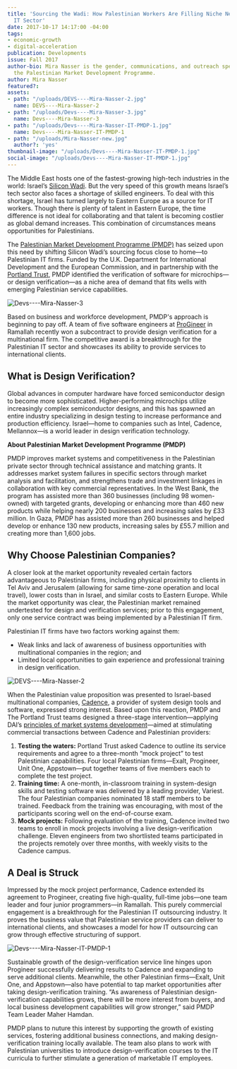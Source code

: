 ```yaml
---
title: 'Sourcing the Wadi: How Palestinian Workers Are Filling Niche Needs in Israel’s
  IT Sector'
date: 2017-10-17 14:17:00 -04:00
tags:
- economic-growth
- digital-acceleration
publication: Developments
issue: Fall 2017
author-bio: Mira Nasser is the gender, communications, and outreach specialist for
  the Palestinian Market Development Programme.
author: Mira Nasser
featured?: 
assets:
- path: "/uploads/DEVS----Mira-Nasser-2.jpg"
  name: DEVS----Mira-Nasser-2
- path: "/uploads/Devs----Mira-Nasser-3.jpg"
  name: Devs----Mira-Nasser-3
- path: "/uploads/Devs----Mira-Nasser-IT-PMDP-1.jpg"
  name: Devs----Mira-Nasser-IT-PMDP-1
- path: "/uploads/Mira-Nasser-new.jpg"
  author?: 'yes'
thumbnail-image: "/uploads/Devs----Mira-Nasser-IT-PMDP-1.jpg"
social-image: "/uploads/Devs----Mira-Nasser-IT-PMDP-1.jpg"
---
```


The Middle East hosts one of the fastest-growing high-tech industries in the world: Israel’s [Silicon Wadi](https://www.cnbc.com/2017/05/15/israels-high-tech-sector-is-thriving-and-now-china-wants-in-on-the-action.html). But the very speed of this growth means Israel’s tech sector also faces a shortage of skilled engineers. To deal with this shortage, Israel has turned largely to Eastern Europe as a source for IT workers. Though there is plenty of talent in Eastern Europe, the time difference is not ideal for collaborating and that talent is becoming costlier as global demand increases. This combination of circumstances means opportunities for Palestinians.




The [Palestinian Market Development Programme (PMDP)](https://www.dai.com/our-work/projects/palestinian-market-development-programme-pmdp) has seized upon this need by shifting Silicon Wadi’s sourcing focus close to home—to Palestinian IT firms. Funded by the U.K. Department for International Development and the European Commission, and in partnership with the [Portland Trust](http://www.portlandtrust.org/), PMDP identified the verification of software for microchips—or design verification—as a niche area of demand that fits wells with emerging Palestinian service capabilities.

![Devs----Mira-Nasser-3](/uploads/Devs----Mira-Nasser-3.jpg "The software engineer team at ProGineer in Ramallah that won a subcontract to provide design verification.") 

Based on business and workforce development, PMDP's approach is beginning to pay off. A team of five software engineers at [ProGineer](http://www.progineer.net/) in Ramallah recently won a subcontract to provide design verification for a multinational firm. The competitive award is a breakthrough for the Palestinian IT sector and showcases its ability to provide services to international clients. 

## What is Design Verification?

Global advances in computer hardware have forced semiconductor design to become more sophisticated. Higher-performing microchips utilize increasingly complex semiconductor designs, and this has spawned an entire industry specializing in design testing to increase performance and production efficiency. Israel—home to companies such as Intel, Cadence, Mellannox—is a world leader in design verification technology. 

<aside><p><strong>About Palestinian Market Development Programme (PMDP)</strong></p>
<p>PMDP improves market systems and competitiveness in the Palestinian private sector through technical assistance and matching grants. It addresses market system failures in specific sectors through market analysis and facilitation, and strengthens trade and investment linkages in collaboration with key commercial representatives. In the West Bank, the program has assisted more than 360 businesses (including 98 women-owned) with targeted grants, developing or enhancing more than 460 new products while helping nearly 200 businesses and increasing sales by £33 million. In Gaza, PMDP has assisted more than 260 businesses and helped develop or enhance 130 new products, increasing sales by £55.7 million and creating more than 1,600 jobs.</p>
</aside>

## Why Choose Palestinian Companies? 

A closer look at the market opportunity revealed certain factors advantageous to Palestinian firms, including physical proximity to clients in Tel Aviv and Jerusalem (allowing for same time-zone operation and local travel), lower costs than in Israel, and similar costs to Eastern Europe. While the market opportunity was clear, the Palestinian market  remained undertested for design and verification services; prior to this engagement, only one service contract was being implemented by a Palestinian IT firm.

Palestinian IT firms have two factors working against them:

* Weak links and lack of awareness of business opportunities with multinational companies in the region; and
* Limited local opportunities to gain experience and professional training in design verification.

![DEVS----Mira-Nasser-2](/uploads/DEVS----Mira-Nasser-2.jpg "Design-verification training under the Palestinian Market Development Programme included technical and practical components.") 

When the Palestinian value proposition was presented to Israel-based multinational companies, [Cadence](https://www.cadence.com/), a provider of system design tools and software, expressed strong interest. Based upon this reaction, PMDP and The Portland Trust teams designed a three-stage intervention—applying DAI’s [principles of market systems development](https://www.dai.com/news/new-primer-market-systems-development-available)—aimed at stimulating commercial transactions between Cadence and Palestinian providers: 

1. **Testing the waters:** Portland Trust asked Cadence to outline its service requirements and agree to a three-month “mock project” to test Palestinian capabilities. Four local Palestinian firms—Exalt, Progineer, Unit One, Appstown—put together teams of five members each to complete the test project. 
2. **Training time:** A one-month, in-classroom training in system-design skills and testing software was delivered by a leading provider, Variest. The four Palestinian companies nominated 18 staff members to be trained. Feedback from the training was encouraging, with most of the participants scoring well on the end-of-course exam.
3. **Mock projects:** Following evaluation of the training, Cadence invited two teams to enroll in mock projects involving a live design-verification challenge. Eleven engineers from two shortlisted teams participated in the projects remotely over three months, with weekly visits to the Cadence campus.

## A Deal is Struck

Impressed by the mock project performance, Cadence extended its agreement to Progineer, creating five high-quality, full-time jobs—one team leader and four junior programmers—in Ramallah. This purely commercial engagement is a breakthrough for the Palestinian IT outsourcing industry. It proves the business value that Palestinian service providers can deliver to international clients, and showcases a model for how IT outsourcing can grow through effective structuring of support.

![Devs----Mira-Nasser-IT-PMDP-1](/uploads/Devs----Mira-Nasser-IT-PMDP-1.jpg "Group photo of the design-verification trainees under the Palestinian Market Development Programme.") 

Sustainable growth of the design-verification service line hinges upon Progineer successfully delivering results to Cadence and expanding to serve additional clients. Meanwhile, the other Palestinian firms—Exalt, Unit One, and Appstown—also have potential to tap market opportunities after taking design-verification training. “As awareness of Palestinian design-verification capabilities grows, there will be more interest from buyers, and local business development capabilities will grow stronger,” said PMDP Team Leader Maher Hamdan.

PMDP plans to nuture this interest by supporting the growth of existing services, fostering additional business connections, and making design-verification training locally available. The team also plans to work with Palestinian universities to introduce design-verification courses to the IT curricula to further stimulate a generation of marketable IT employees.
